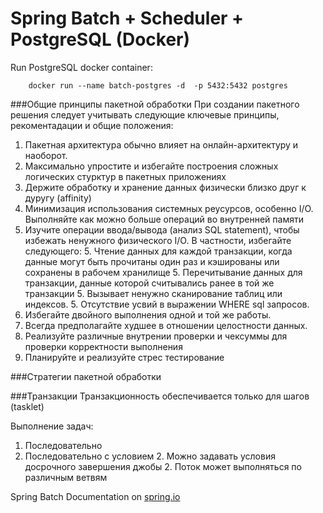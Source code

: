# Spring Batch + Scheduler + PostgreSQL (Docker)

Run PostgreSQL docker container:

        docker run --name batch-postgres -d  -p 5432:5432 postgres
        

###Общие принципы пакетной обработки
При создании пакетного решения следует учитывать следующие ключевые принципы, рекоментадации и общие положения:
1. Пакетная архитектура обычно влияет на онлайн-архитектуру и наоборот. 
2. Максимально упростите и избегайте построения сложных логических стурктур в пакетных приложениях
3. Держите обработку и хранение данных физически близко друг к дуругу (affinity)
4. Минимизация использования системных реусурсов, особенно I/O. Выполняйте как можно больше операций во внутренней памяти
5. Изучите операции ввода/вывода (анализ SQL statement), чтобы избежать ненужного физического I/O. В частности, избегайте следующего:
    5. Чтение данных для каждой транзакции, когда данные могут быть прочитаны один раз и кэшированы или сохранены в рабочем хранилище
    5. Перечитывание данных для транзакции, данные которой считывались ранее в той же транзакции
    5. Вызывает ненужно сканирование таблиц или индексов.
    5. Отсутствие усвий в выражении WHERE sql запросов.
6. Избегайте двойного выполнения одной и той же работы.
7. Всегда предполагайте худшее в отношении целостности данных. 
8. Реализуйте различные внутрении проверки и чексуммы для проверки корректности выполнения
9. Планируйте и реализуйте стрес тестирование

###Стратегии пакетной обработки


###Транзакции
Транзакционность обеспечивается только для шагов (tasklet)



Выполнение задач:
1. Последовательно
2. Последовательно с условием
    2. Можно задавать условия досрочного завершения джобы
    2. Поток может выполняться по различным ветвям

     
Spring Batch Documentation on [spring.io](https://docs.spring.io/spring-batch/4.0.x/reference/html/index.html)
